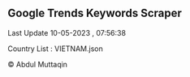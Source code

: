

## Google Trends Keywords Scraper 
 
Last Update 10-05-2023 , 07:56:38

Country List :
VIETNAM.json



© Abdul Muttaqin 
